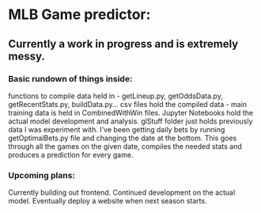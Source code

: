 # MLB Game predictor:
## Currently a work in progress and is extremely messy.
### Basic rundown of things inside:
functions to compile data held in - getLineup.py, getOddsData.py, getRecentStats.py, buildData.py...
csv files hold the compiled data - main training data is held in CombinedWithWin files.
Jupyter Notebooks hold the actual model development and analysis.
glStuff folder just holds previously data I was experiment with.
I've been getting daily bets by running getOptimalBets.py file and changing the date at the bottom.
    This goes through all the games on the given date, compiles the needed stats and produces a prediction for every game.

### Upcoming plans:
Currently building out frontend.
Continued development on the actual model.
Eventually deploy a website when next season starts.

